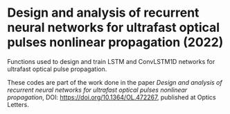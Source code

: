 # Design and analysis of recurrent neural networks for ultrafast optical pulses nonlinear propagation (2022)

Functions used to design and train LSTM and ConvLSTM1D networks for ultrafast optical pulse propagation.

These codes are part of the work done in the paper *Design and analysis of recurrent neural networks for ultrafast optical pulses nonlinear propagation*, DOI: https://doi.org/10.1364/OL.472267, published at Optics Letters.
